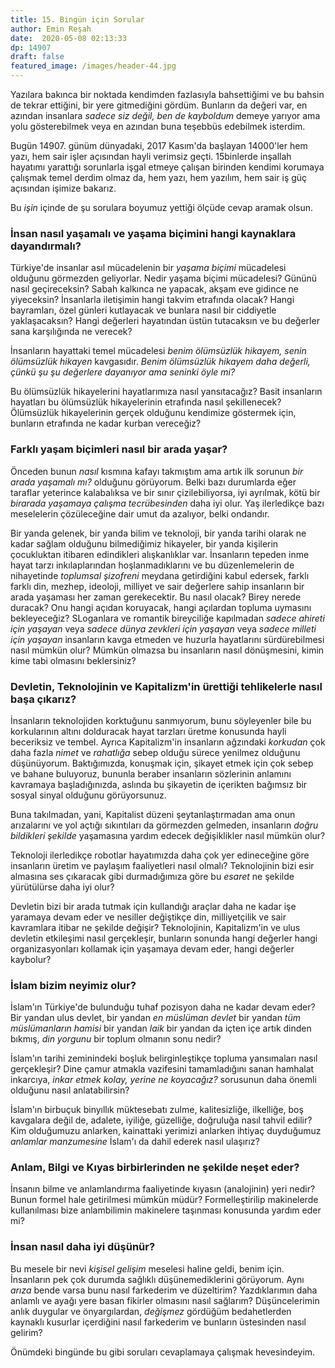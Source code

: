 ```yaml
---
title: 15. Bingün için Sorular 
author: Emin Reşah
date:  2020-05-08 02:13:33
dp: 14907
draft: false
featured_image: /images/header-44.jpg
---
```



Yazılara bakınca bir noktada kendimden fazlasıyla bahsettiğimi ve bu bahsin de tekrar ettiğini, bir
yere gitmediğini gördüm. Bunların da değeri var, en azından insanlara *sadece siz değil, ben de
kayboldum* demeye yarıyor ama yolu gösterebilmek veya en azından buna teşebbüs edebilmek isterdim.

Bugün 14907. günüm dünyadaki, 2017 Kasım'da başlayan 14000'ler hem yazı, hem sair işler açısından
hayli verimsiz geçti. 15binlerde inşallah hayatımı yarattığı sorunlarla işgal etmeye çalışan
birinden kendimi korumaya çalışmak temel derdim olmaz da, hem yazı, hem yazılım, hem sair iş güç
açısından işimize bakarız.

Bu *işin* içinde de şu sorulara boyumuz yettiği ölçüde cevap aramak olsun.

### İnsan nasıl yaşamalı ve yaşama biçimini hangi kaynaklara dayandırmalı?

Türkiye'de insanlar asıl mücadelenin bir *yaşama biçimi* mücadelesi olduğunu görmezden geliyorlar.
Nedir yaşama biçimi mücadelesi? Gününü nasıl geçireceksin? Sabah kalkınca ne yapacak, akşam eve
gidince ne yiyeceksin? İnsanlarla iletişimin hangi takvim etrafında olacak? Hangi bayramları, özel
günleri kutlayacak ve bunlara nasıl bir ciddiyetle yaklaşacaksın? Hangi değerleri hayatından üstün
tutacaksın ve bu değerler sana karşılığında ne verecek?

İnsanların hayattaki temel mücadelesi *benim ölümsüzlük hikayem, senin ölümsüzlük hikayen*
kavgasıdır. *Benim ölümsüzlük hikayem daha değerli, çünkü şu şu değerlere dayanıyor ama seninki öyle
mi?*

Bu ölümsüzlük hikayelerini hayatlarımıza nasıl yansıtacağız? Basit insanların hayatları bu
ölümsüzlük hikayelerinin etrafında nasıl şekillenecek? Ölümsüzlük hikayelerinin gerçek olduğunu
kendimize göstermek için, bunların etrafında ne kadar kurban vereceğiz?

### Farklı yaşam biçimleri nasıl bir arada yaşar?

Önceden bunun *nasıl* kısmına kafayı takmıştım ama artık ilk sorunun *bir arada yaşamalı mı?*
olduğunu görüyorum. Belki bazı durumlarda eğer taraflar yeterince kalabalıksa ve bir sınır
çizilebiliyorsa, iyi ayrılmak, kötü bir *birarada yaşamaya çalışma tecrübesinden* daha iyi
olur. Yaş ilerledikçe bazı meselelerin çözüleceğine dair umut da azalıyor, belki ondandır.

Bir yanda gelenek, bir yanda bilim ve teknoloji, bir yanda tarihi olarak ne kadar sağlam olduğunu
bilmediğimiz hikayeler, bir yanda kişilerin çocukluktan itibaren edindikleri alışkanlıklar var.
İnsanların tepeden inme hayat tarzı inkılaplarından hoşlanmadıklarını ve bu düzenlemelerin de
nihayetinde *toplumsal şizofreni* meydana getirdiğini kabul edersek, farklı farklı din, mezhep,
ideoloji, milliyet ve sair değerlere sahip insanların bir arada yaşaması her zaman gerekecektir. Bu
nasıl olacak? Birey nerede duracak? Onu hangi açıdan koruyacak, hangi açılardan topluma uymasını
bekleyeceğiz? SLoganlara ve romantik bireyciliğe kapılmadan *sadece ahireti için yaşayan* veya
*sadece dünya zevkleri için yaşayan* veya *sadece milleti için yaşayan* insanların kavga etmeden
ve huzurla hayatlarını sürdürebilmesi nasıl mümkün olur? Mümkün olmazsa bu insanların nasıl
dönüşmesini, kimin kime tabi olmasını beklersiniz?

### Devletin, Teknolojinin ve Kapitalizm'in ürettiği tehlikelerle nasıl başa çıkarız?

İnsanların teknolojiden korktuğunu sanmıyorum, bunu söyleyenler bile bu korkularının altını
dolduracak hayat tarzları üretme konusunda hayli beceriksiz ve tembel. Ayrıca Kapitalizm'in
insanların ağzındaki *korkudan* çok daha fazla *nimet* ve *rahatlığa* sebep olduğu sürece yenilmez
olduğunu düşünüyorum. Baktığımızda, konuşmak için, şikayet etmek için çok sebep ve bahane buluyoruz,
bununla beraber insanların sözlerinin anlamını kavramaya başladığınızda, aslında bu şikayetin de
içerikten bağımsız bir sosyal sinyal olduğunu görüyorsunuz.

Buna takılmadan, yani, Kapitalist düzeni şeytanlaştırmadan ama onun arızalarını ve yol açtığı
sıkıntıları da görmezden gelmeden, insanların *doğru bildikleri şekilde* yaşamasına yardım edecek
değişiklikler nasıl mümkün olur?

Teknoloji ilerledikçe robotlar hayatımızda daha çok yer edineceğine göre insanların üretim ve
paylaşım faaliyetleri nasıl olmalı? Teknolojinin bizi esir almasına ses çıkaracak gibi durmadığımıza
göre bu *esaret* ne şekilde yürütülürse daha iyi olur?

Devletin bizi bir arada tutmak için kullandığı araçlar daha ne kadar işe yaramaya devam eder ve
nesiller değiştikçe din, milliyetçilik ve sair kavramlara itibar ne şekilde değişir? Teknolojinin,
Kapitalizm'in ve ulus devletin etkileşimi nasıl gerçekleşir, bunların sonunda hangi değerler hangi
organizasyonları kollamak için yaşamaya devam eder, hangi değerler kaybolur?

### İslam bizim neyimiz olur?

İslam'ın Türkiye'de bulunduğu tuhaf pozisyon daha ne kadar devam eder? Bir yandan ulus devlet, bir
yandan *en müslüman devlet* bir yandan *tüm müslümanların hamisi* bir yandan *laik* bir yandan da
içten içe artık dinden bıkmış, *din yorgunu* bir toplum olmanın sonu nedir?

İslam'ın tarihi zeminindeki boşluk belirginleştikçe topluma yansımaları nasıl gerçekleşir? Dine
çamur atmakla vazifesini tamamladığını sanan hamhalat inkarcıya, *inkar etmek kolay, yerine ne
koyacağız?* sorusunun daha önemli olduğunu nasıl anlatabilirsin?

İslam'ın birbuçuk binyıllık müktesebatı zulme, kalitesizliğe, ilkelliğe, boş kavgalara değil de,
adalete, iyiliğe, güzelliğe, doğruluğa nasıl tahvil edilir? Kim olduğumuzu anlarken, kainattaki
yerimizi anlarken ihtiyaç duyduğumuz *anlamlar manzumesine* İslam'ı da dahil ederek nasıl ulaşırız?

### Anlam, Bilgi ve Kıyas birbirlerinden ne şekilde neşet eder?

İnsanın bilme ve anlamlandırma faaliyetinde kıyasın (analojinin) yeri nedir? Bunun formel hale
getirilmesi mümkün müdür? Formelleştirilip makinelerde kullanılması bize anlambilimin makinelere
taşınması konusunda yardım eder mi?

### İnsan nasıl daha iyi düşünür?

Bu mesele bir nevi *kişisel gelişim* meselesi haline geldi, benim için. İnsanların pek çok durumda
sağlıklı düşünemediklerini görüyorum. Aynı *arıza* bende varsa bunu nasıl farkederim
ve düzeltirim? Yazdıklarımın daha anlamlı ve ayağı yere basan fikirler olmasını nasıl sağlarım?
Düşüncelerimin anlık duygular ve önyargılardan, *değişmez* gördüğüm bedahetlerden kaynaklı kusurlar
içerdiğini nasıl farkederim ve bunların üstesinden nasıl gelirim?

Önümdeki bingünde bu gibi soruları cevaplamaya çalışmak hevesindeyim.
